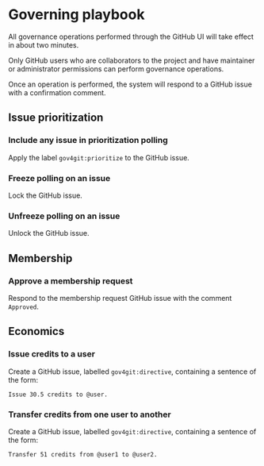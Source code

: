# Governing playbook

All governance operations performed through the GitHub UI will take effect in about two minutes.

Only GitHub users who are collaborators to the project and have maintainer or administrator permissions can perform governance operations.

Once an operation is performed, the system will respond to a GitHub issue with a confirmation comment.

## Issue prioritization

### Include any issue in prioritization polling

Apply the label `gov4git:prioritize` to the GitHub issue.

### Freeze polling on an issue

Lock the GitHub issue.

### Unfreeze polling on an issue

Unlock the GitHub issue.

## Membership

### Approve a membership request

Respond to the membership request GitHub issue with the comment `Approved`.

## Economics

### Issue credits to a user

Create a GitHub issue, labelled `gov4git:directive`, containing a sentence of the form:

```
Issue 30.5 credits to @user.
```

### Transfer credits from one user to another

Create a GitHub issue, labelled `gov4git:directive`, containing a sentence of the form:

```
Transfer 51 credits from @user1 to @user2.
```
